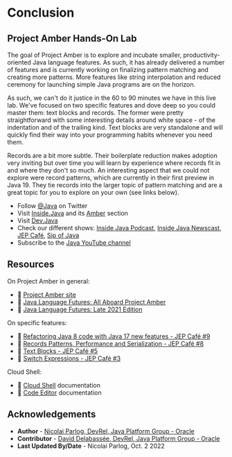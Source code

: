 #  Conclusion

## Project Amber Hands-On Lab

The goal of Project Amber is to explore and incubate smaller, productivity-oriented Java language features.
As such, it has already delivered a number of features and is currently working on finalizing pattern matching and creating more patterns.
More features like string interpolation and reduced ceremony for launching simple Java programs are on the horizon.

As such, we can't do it justice in the 60 to 90 minutes we have in this live lab.
We've focused on two specific features and dove deep so you could master them: text blocks and records.
The former were pretty straightforward with some interesting details around white space - of the indentation and of the trailing kind.
Text blocks are very standalone and will quickly find their way into your programming habits whenever you need them.

Records are a bit more subtle.
Their boilerplate reduction makes adoption very inviting but over time you will learn by experience where records fit in and where they don't so much.
An interesting aspect that we could not explore were record patterns, which are currently in their first preview in Java 19.
They tie records into the larger topic of pattern matching and are a great topic for you to explore on your own (see links below).

* Follow [@Java](https://twitter.com/java) on Twitter
* Visit [Inside.Java](https://inside.java/) and its [Amber](https://inside.java/tag/amber) section
* Visit [Dev.Java](https://dev.java)
* Check our different shows: [Inside Java Podcast](https://inside.java/podcast/), [Inside Java Newscast](https://inside.java/newscast), [JEP Café](https://inside.java/jepcafe), [Sip of Java](https://inside.java/sip)
* Subscribe to the [Java YouTube channel](https://www.youtube.com/java)

## Resources

On Project Amber in general:

* 📝 [Project Amber site](https://openjdk.org/projects/amber/)
* 🎥 [Java Language Futures: All Aboard Project Amber](https://www.youtube.com/watch?v=qul2B8iPC-o)
* 🎥 [Java Language Futures: Late 2021 Edition](https://www.youtube.com/watch?v=hDV6G1MbUH8)

On specific features:

* 🎥 [Refactoring Java 8 code with Java 17 new features - JEP Café #9](https://www.youtube.com/watch?v=wW7uzc61tZ8)
* 🎥 [Records Patterns, Performance and Serialization - JEP Café #8](https://www.youtube.com/watch?v=1oC9ESbyvqs)
* 🎥 [Text Blocks - JEP Café #5](https://www.youtube.com/watch?v=NDaA9MrTLBM)
* 🎥 [Switch Expressions - JEP Café #3](https://www.youtube.com/watch?v=uNJTkppQEZQ)

Cloud Shell:

* 📝 [Cloud Shell](https://docs.oracle.com/en-us/iaas/Content/API/Concepts/cloudshellintro.htm) documentation
* 📝 [Code Editor](https://docs.oracle.com/en-us/iaas/Content/API/Concepts/code_editor_intro.htm) documentation

## Acknowledgements

* **Author** - [Nicolai Parlog, DevRel, Java Platform Group - Oracle](https://nipafx.dev/)
* **Contributor** -  [David Delabassée, DevRel, Java Platform Group - Oracle](https://twitter.com/delabassee)
* **Last Updated By/Date** - Nicolai Parlog, Oct. 2 2022
